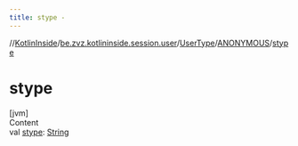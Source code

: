```yaml
---
title: stype -
---
```

//[KotlinInside](../../../index.md)/[be.zvz.kotlininside.session.user](../../index.md)/[UserType](../index.md)/[ANONYMOUS](index.md)/[stype](stype.md)



# stype  
[jvm]  
Content  
val [stype](stype.md): [String](https://kotlinlang.org/api/latest/jvm/stdlib/kotlin/-string/index.html)  




